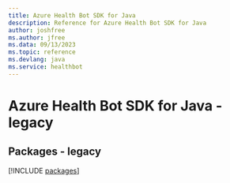 ```yaml
---
title: Azure Health Bot SDK for Java
description: Reference for Azure Health Bot SDK for Java
author: joshfree
ms.author: jfree
ms.data: 09/13/2023
ms.topic: reference
ms.devlang: java
ms.service: healthbot
---
```

# Azure Health Bot SDK for Java - legacy
## Packages - legacy
[!INCLUDE [packages](health-bot-index.md)]